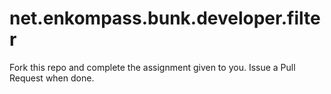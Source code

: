 # net.enkompass.bunk.developer.filter
Fork this repo and complete the assignment given to you.  Issue a Pull Request when done. 

